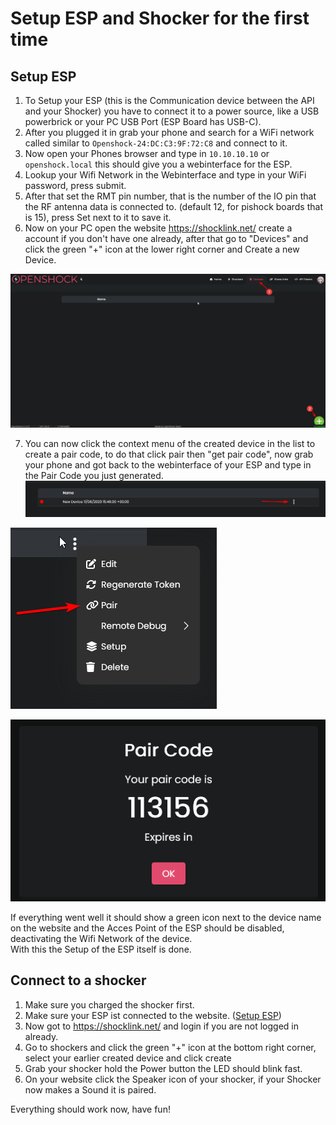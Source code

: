 # Setup ESP and Shocker for the first time

## Setup ESP


1. To Setup your ESP (this is the Communication device between the API and your Shocker) you have to connect it to a power source, like a USB powerbrick or your PC USB Port (ESP Board has USB-C).
2. After you plugged it in grab your phone and search for a WiFi network called similar to ``Openshock-24:DC:C3:9F:72:C8`` and connect to it.
3. Now open your Phones browser and type in ``10.10.10.10`` or ``openshock.local`` this should give you a webinterface for the ESP.
4. Lookup your Wifi Network in the Webinterface and type in your WiFi password, press submit.
5. After that set the RMT pin number, that is the number of the IO pin that the RF antenna data is connected to. (default 12, for pishock boards that is 15), press Set next to it to save it.
6. Now on your PC open the website https://shocklink.net/ create a account if you don't have one already, after that go to "Devices" and click the green "+" icon at the lower right corner and Create a new Device.

![Image "Find add Button"](../static/kyobinoyo/findsaddbutton.png)  


7. You can now click the context menu of the created device in the list to create a pair code, to do that click pair then "get pair code", now grab your phone and got back to the webinterface of your ESP and type in the Pair Code you just generated.  
![Image "Find add Button"](../static/kyobinoyo/devicecontextmenu.png)
  
![Image "Find add Button"](../static/kyobinoyo/findpaircode.png)  
  
![Image "Find add Button"](../static/kyobinoyo/paircodeexample.png)  

  
If everything went well it should show a green icon next to the device name on the website and the Acces Point of the ESP should be disabled, deactivating the Wifi Network of the device.  
With this the Setup of the ESP itself is done.


## Connect to a shocker


1. Make sure you charged the shocker first.
2. Make sure your ESP ist connected to the website. ([Setup ESP](#setup-esp))
3. Now got to https://shocklink.net/ and login if you are not logged in already.
4. Go to shockers and click the green "+" icon at the bottom right corner, select your earlier created device and click create
5. Grab your shocker hold the Power button the LED should blink fast.
6. On your website click the Speaker icon of your shocker, if your Shocker now makes a Sound it is paired.


Everything should work now, have fun!
